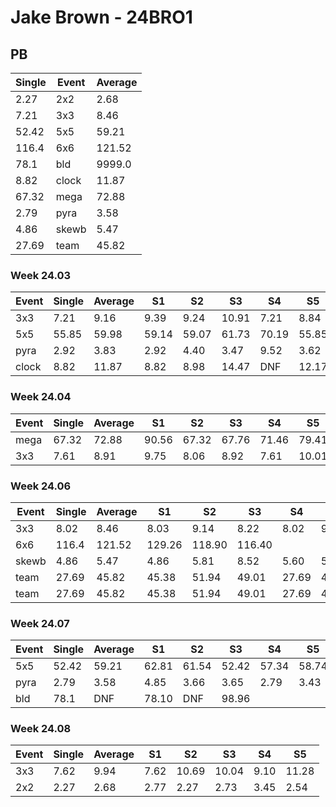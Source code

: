 # Jake Brown - 24BRO1

## PB
|Single|Event|Average|
|----|----|----|
|2.27|2x2|2.68|
|7.21|3x3|8.46|
|52.42|5x5|59.21|
|116.4|6x6|121.52|
|78.1|bld|9999.0|
|8.82|clock|11.87|
|67.32|mega|72.88|
|2.79|pyra|3.58|
|4.86|skewb|5.47|
|27.69|team|45.82|
### Week 24.03
|Event|Single|Average|S1|S2|S3|S4|S5|
|-----|-------|------|--|--|--|--|--|
|3x3|7.21|9.16|9.39|9.24|10.91|7.21|8.84|
|5x5|55.85|59.98|59.14|59.07|61.73|70.19|55.85|
|pyra|2.92|3.83|2.92|4.40|3.47|9.52|3.62|
|clock|8.82|11.87|8.82|8.98|14.47|DNF|12.17|
### Week 24.04
|Event|Single|Average|S1|S2|S3|S4|S5|
|-----|-------|------|--|--|--|--|--|
|mega|67.32|72.88|90.56|67.32|67.76|71.46|79.41|
|3x3|7.61|8.91|9.75|8.06|8.92|7.61|10.01|
### Week 24.06
|Event|Single|Average|S1|S2|S3|S4|S5|
|-----|-------|------|--|--|--|--|--|
|3x3|8.02|8.46|8.03|9.14|8.22|8.02|9.42|
|6x6|116.4|121.52|129.26|118.90|116.40| | |
|skewb|4.86|5.47|4.86|5.81|8.52|5.60|5.00|
|team|27.69|45.82|45.38|51.94|49.01|27.69|43.07|
|team|27.69|45.82|45.38|51.94|49.01|27.69|43.07|
### Week 24.07
|Event|Single|Average|S1|S2|S3|S4|S5|
|-----|-------|------|--|--|--|--|--|
|5x5|52.42|59.21|62.81|61.54|52.42|57.34|58.74|
|pyra|2.79|3.58|4.85|3.66|3.65|2.79|3.43|
|bld|78.1|DNF|78.10|DNF|98.96| | |
### Week 24.08
|Event|Single|Average|S1|S2|S3|S4|S5|
|-----|-------|------|--|--|--|--|--|
|3x3|7.62|9.94|7.62|10.69|10.04|9.10|11.28|
|2x2|2.27|2.68|2.77|2.27|2.73|3.45|2.54|
